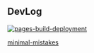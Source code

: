 ## DevLog

[![pages-build-deployment](https://github.com/hongmoSung/hongmoSung.github.io/actions/workflows/pages/pages-build-deployment/badge.svg)](https://github.com/hongmoSung/hongmoSung.github.io/actions/workflows/pages/pages-build-deployment)  

[minimal-mistakes](https://mmistakes.github.io/minimal-mistakes/)
